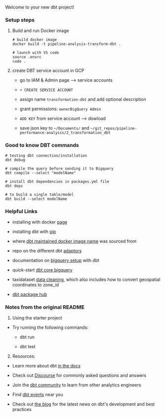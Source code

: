 Welcome to your new dbt project!
### Setup steps 

1. Build and run Docker image 

    ```
    # build docker image
    docker build -t pipeline-analysis-transform-dbt .

    # launch with VS code 
    source .envrc
    code .
    ```

3. create DBT service account in GCP 

    + go to IAM & Admin page --> service accounts 

    + `+ CREATE SERVICE ACCOUNT`

    + assign name `transformation-dbt` and add optional description 

    + grant permissions: `ownerBigQuery Admin`

    + `ADD KEY` from service account --> dowload

    + save json key to `~/Documents/` and `~/git_repos/pipeline-performance-analysis/2_transformation_dbt`
    
### Good to know DBT commands

```
# testing dbt connection/installation
dbt debug

# compile the query before sending it to Bigquery 
dbt compile --select "modelName"

# install dbt dependencies in packages.yml file 
dbt deps 

# to build a single table/model
dbt build --select modelName
```

### Helpful Links 

* installing with docker [page](https://docs.getdbt.com/docs/core/docker-install)

* installing dbt with [pip](https://docs.getdbt.com/docs/core/pip-install)

* where [dbt maintained docker image name](https://github.com/dbt-labs/dbt-bigquery/pkgs/container/dbt-bigquery) was sourced from 

* repo on the different dbt [adaptors](https://github.com/dbt-labs/dbt-adapters?tab=readme-ov-file)

* documentation on [bigquery setup](https://docs.getdbt.com/docs/core/connect-data-platform/bigquery-setup) with dbt

* quick-start [dbt core bigquery](https://docs.getdbt.com/guides/manual-install?step=1)

* taxidataset [data cleaning](https://medium.com/@linniartan/nyc-taxi-data-analysis-part-1-clean-and-transform-data-in-bigquery-2cb1142c6b8b), which also includes how to convert geospatial coordinates to zone_id

* [dbt package hub](https://hub.getdbt.com/)

### Notes from the original README

1. Using the starter project

* Try running the following commands:

    - dbt run
    
    - dbt test

2. Resources:

- Learn more about dbt [in the docs](https://docs.getdbt.com/docs/introduction)

- Check out [Discourse](https://discourse.getdbt.com/) for commonly asked questions and answers

- Join the [dbt community](https://getdbt.com/community) to learn from other analytics engineers

- Find [dbt events](https://events.getdbt.com) near you

- Check out [the blog](https://blog.getdbt.com/) for the latest news on dbt's development and best practices
